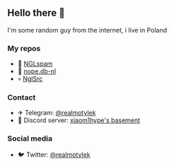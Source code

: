 ## Hello there 👋
  I'm some random guy from the internet, i live in Poland

### My repos
  - 📮 [NGLspam](https://github.com/jotkauser/nglspam)
  - 📀 [nope.db-nl](https://github.com/jotkauser/nope.db-nl)
  - 💀 [NglSrc](https://github.com/jotkauser/nglsrc)

### Contact
- ✈ Telegram: [@realmotylek](https://t.me/realmotylek)
- 🔢 Discord server: [xiaom1hype's basement](https://discord.gg/XVsXbRwQUZ)

### Social media
- 🐦 Twitter: [@realmotylek](https://x.com/realmotylek)

